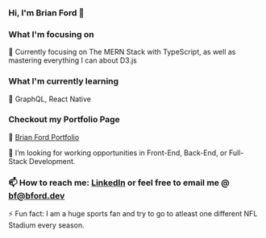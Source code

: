 ### Hi, I'm Brian Ford 👋

<!--
**jethoo/jethoo** is a ✨ _special_ ✨ repository because its `README.md` (this file) appears on your GitHub profile. -->

### What I'm focusing on 
🔭 Currently focusing on The MERN Stack with TypeScript, as well as mastering everything I can about D3.js

### What I'm currently learning 
🌱 GraphQL, React Native

### Checkout my Portfolio Page
🔭 [Brian Ford Portfolio](https://bf2344.netlify.app)

👯 I’m looking for working opportunities in Front-End, Back-End, or Full-Stack Development.

### 📫 How to reach me: [LinkedIn](https://www.linkedin.com/in/bf2344/) or feel free to email me @ [bf@bford.dev](mailto:bf@bford.dev)

⚡ Fun fact: I am a huge sports fan and try to go to atleast one different NFL Stadium every season. 
